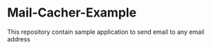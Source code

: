 # Mail-Cacher-Example
This repository contain sample application to send email to any email address
